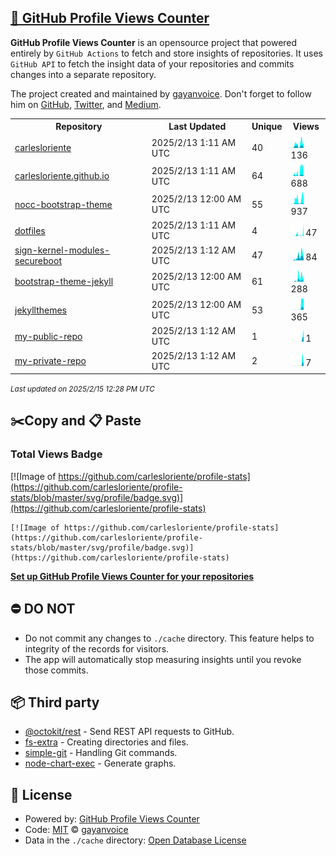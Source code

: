 ## [🚀 GitHub Profile Views Counter](https://github.com/gayanvoice/github-profile-views-counter)
**GitHub Profile Views Counter** is an opensource project that powered entirely by  `GitHub Actions` to fetch and store insights of repositories.
It uses `GitHub API` to fetch the insight data of your repositories and commits changes into a separate repository.

The project created and maintained by [gayanvoice](https://github.com/gayanvoice). Don't forget to follow him on [GitHub](https://github.com/gayanvoice), [Twitter](https://twitter.com/gayanvoice), and [Medium](https://gayanvoice.medium.com/).

<table>
	<tr>
		<th>
			Repository
		</th>
		<th>
			Last Updated
		</th>
		<th>
			Unique
		</th>
		<th>
			Views
		</th>
	</tr>
	<tr>
		<td>
			<a href="https://github.com/carlesloriente/profile-stats/tree/master/readme/360487937/year.md">
				carlesloriente
			</a>
		</td>
		<td>
			2025/2/13 1:11 AM UTC
		</td>
		<td>
			40
		</td>
		<td>
			<img alt="Response time graph" src="https://github.com/carlesloriente/profile-stats/raw/master/graph/360487937/small/year.png" height="20"> 136
		</td>
	</tr>
	<tr>
		<td>
			<a href="https://github.com/carlesloriente/profile-stats/tree/master/readme/208288753/year.md">
				carlesloriente.github.io
			</a>
		</td>
		<td>
			2025/2/13 1:11 AM UTC
		</td>
		<td>
			64
		</td>
		<td>
			<img alt="Response time graph" src="https://github.com/carlesloriente/profile-stats/raw/master/graph/208288753/small/year.png" height="20"> 688
		</td>
	</tr>
	<tr>
		<td>
			<a href="https://github.com/carlesloriente/profile-stats/tree/master/readme/768908011/year.md">
				nocc-bootstrap-theme
			</a>
		</td>
		<td>
			2025/2/13 12:00 AM UTC
		</td>
		<td>
			55
		</td>
		<td>
			<img alt="Response time graph" src="https://github.com/carlesloriente/profile-stats/raw/master/graph/768908011/small/year.png" height="20"> 937
		</td>
	</tr>
	<tr>
		<td>
			<a href="https://github.com/carlesloriente/profile-stats/tree/master/readme/679128492/year.md">
				dotfiles
			</a>
		</td>
		<td>
			2025/2/13 1:11 AM UTC
		</td>
		<td>
			4
		</td>
		<td>
			<img alt="Response time graph" src="https://github.com/carlesloriente/profile-stats/raw/master/graph/679128492/small/year.png" height="20"> 47
		</td>
	</tr>
	<tr>
		<td>
			<a href="https://github.com/carlesloriente/profile-stats/tree/master/readme/745608489/year.md">
				sign-kernel-modules-secureboot
			</a>
		</td>
		<td>
			2025/2/13 1:12 AM UTC
		</td>
		<td>
			47
		</td>
		<td>
			<img alt="Response time graph" src="https://github.com/carlesloriente/profile-stats/raw/master/graph/745608489/small/year.png" height="20"> 84
		</td>
	</tr>
	<tr>
		<td>
			<a href="https://github.com/carlesloriente/profile-stats/tree/master/readme/761267599/year.md">
				bootstrap-theme-jekyll
			</a>
		</td>
		<td>
			2025/2/13 12:00 AM UTC
		</td>
		<td>
			61
		</td>
		<td>
			<img alt="Response time graph" src="https://github.com/carlesloriente/profile-stats/raw/master/graph/761267599/small/year.png" height="20"> 288
		</td>
	</tr>
	<tr>
		<td>
			<a href="https://github.com/carlesloriente/profile-stats/tree/master/readme/898128031/year.md">
				jekyllthemes
			</a>
		</td>
		<td>
			2025/2/13 12:00 AM UTC
		</td>
		<td>
			53
		</td>
		<td>
			<img alt="Response time graph" src="https://github.com/carlesloriente/profile-stats/raw/master/graph/898128031/small/year.png" height="20"> 365
		</td>
	</tr>
	<tr>
		<td>
			<a href="https://github.com/carlesloriente/profile-stats/tree/master/readme/921942646/year.md">
				my-public-repo
			</a>
		</td>
		<td>
			2025/2/13 1:12 AM UTC
		</td>
		<td>
			1
		</td>
		<td>
			<img alt="Response time graph" src="https://github.com/carlesloriente/profile-stats/raw/master/graph/921942646/small/year.png" height="20"> 1
		</td>
	</tr>
	<tr>
		<td>
			<a href="https://github.com/carlesloriente/profile-stats/tree/master/readme/921942705/year.md">
				my-private-repo
			</a>
		</td>
		<td>
			2025/2/13 1:12 AM UTC
		</td>
		<td>
			2
		</td>
		<td>
			<img alt="Response time graph" src="https://github.com/carlesloriente/profile-stats/raw/master/graph/921942705/small/year.png" height="20"> 7
		</td>
	</tr>
</table>

<small><i>Last updated on 2025/2/15 12:28 PM UTC</i></small>

## ✂️Copy and 📋 Paste
### Total Views Badge
[![Image of https://github.com/carlesloriente/profile-stats](https://github.com/carlesloriente/profile-stats/blob/master/svg/profile/badge.svg)](https://github.com/carlesloriente/profile-stats)

```readme
[![Image of https://github.com/carlesloriente/profile-stats](https://github.com/carlesloriente/profile-stats/blob/master/svg/profile/badge.svg)](https://github.com/carlesloriente/profile-stats)
```
[**Set up GitHub Profile Views Counter for your repositories**](https://github.com/gayanvoice/github-profile-views-counter)
## ⛔ DO NOT
- Do not commit any changes to `./cache` directory. This feature helps to integrity of the records for visitors.
- The app will automatically stop measuring insights until you revoke those commits.
## 📦 Third party

- [@octokit/rest](https://www.npmjs.com/package/@octokit/rest) - Send REST API requests to GitHub.
- [fs-extra](https://www.npmjs.com/package/fs-extra) - Creating directories and files.
- [simple-git](https://www.npmjs.com/package/simple-git) - Handling Git commands.
- [node-chart-exec](https://www.npmjs.com/package/node-chart-exec) - Generate graphs.
## 📄 License
- Powered by: [GitHub Profile Views Counter](https://github.com/gayanvoice/github-profile-views-counter)
- Code: [MIT](./LICENSE) © [gayanvoice](https://github.com/gayanvoice)
- Data in the `./cache` directory: [Open Database License](https://opendatacommons.org/licenses/odbl/1-0/)
